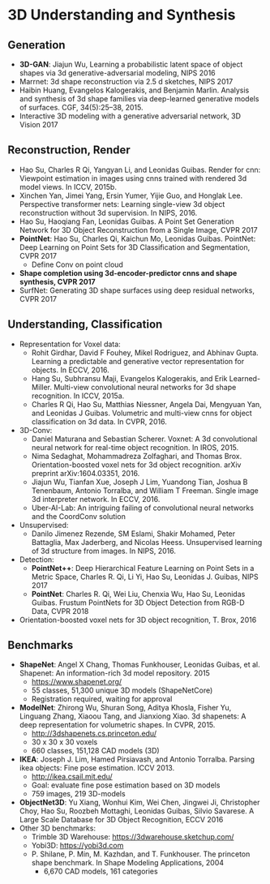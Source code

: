 # 3D Understanding and Synthesis

## Generation
- **3D-GAN**: Jiajun Wu, Learning a probabilistic latent space of object shapes via 3d generative-adversarial modeling, NIPS 2016
- Marrnet: 3d shape reconstruction via 2.5 d sketches, NIPS 2017
- Haibin Huang, Evangelos Kalogerakis, and Benjamin Marlin. Analysis and synthesis of 3d shape families via
deep-learned generative models of surfaces. CGF, 34(5):25–38, 2015.
- Interactive 3D modeling with a generative adversarial network, 3D Vision 2017

## Reconstruction, Render
- Hao Su, Charles R Qi, Yangyan Li, and Leonidas Guibas. Render for cnn: Viewpoint estimation in images using
cnns trained with rendered 3d model views. In ICCV, 2015b.
- Xinchen Yan, Jimei Yang, Ersin Yumer, Yijie Guo, and Honglak Lee. Perspective transformer nets: Learning
single-view 3d object reconstruction without 3d supervision. In NIPS, 2016.
- Hao Su, Haoqiang Fan, Leonidas Guibas. A Point Set Generation Network for 3D Object Reconstruction from a Single Image, CVPR 2017
- **PointNet**: Hao Su, Charles Qi, Kaichun Mo, Leonidas Guibas. PointNet: Deep Learning on Point Sets for 3D Classification and Segmentation, CVPR 2017
	- Define Conv on point cloud 
- **Shape completion using 3d-encoder-predictor cnns and shape synthesis, CVPR 2017**
- SurfNet: Generating 3D shape surfaces using deep residual networks, CVPR 2017

## Understanding, Classification
- Representation for Voxel data:
	- Rohit Girdhar, David F Fouhey, Mikel Rodriguez, and Abhinav Gupta. Learning a predictable and generative vector representation for objects. In ECCV, 2016.
	- Hang Su, Subhransu Maji, Evangelos Kalogerakis, and Erik Learned-Miller. Multi-view convolutional neural networks for 3d shape recognition. In ICCV, 2015a.
	- Charles R Qi, Hao Su, Matthias Niessner, Angela Dai, Mengyuan Yan, and Leonidas J Guibas. Volumetric and multi-view cnns for object classification on 3d data. In CVPR, 2016.
- 3D-Conv:
	- Daniel Maturana and Sebastian Scherer. Voxnet: A 3d convolutional neural network for real-time object
recognition. In IROS, 2015.
	- Nima Sedaghat, Mohammadreza Zolfaghari, and Thomas Brox. Orientation-boosted voxel nets for 3d object
recognition. arXiv preprint arXiv:1604.03351, 2016.
	- Jiajun Wu, Tianfan Xue, Joseph J Lim, Yuandong Tian, Joshua B Tenenbaum, Antonio Torralba, and William T
Freeman. Single image 3d interpreter network. In ECCV, 2016.
	- Uber-AI-Lab: An intriguing failing of convolutional neural networks and the CoordConv solution
- Unsupervised:
	- Danilo Jimenez Rezende, SM Eslami, Shakir Mohamed, Peter Battaglia, Max Jaderberg, and Nicolas Heess.
Unsupervised learning of 3d structure from images. In NIPS, 2016.
- Detection:
	- **PointNet++**: Deep Hierarchical Feature Learning on Point Sets in a Metric Space, Charles R. Qi, Li Yi, Hao Su, Leonidas J. Guibas, NIPS 2017
	- **PointNet**: Charles R. Qi, Wei Liu, Chenxia Wu, Hao Su, Leonidas Guibas. Frustum PointNets for 3D Object Detection from RGB-D Data, CVPR 2018
- Orientation-boosted voxel nets for 3D object recognition, T. Brox, 2016

## Benchmarks
- **ShapeNet**: Angel X Chang, Thomas Funkhouser, Leonidas Guibas, et al. Shapenet: An information-rich 3d model repository. 2015
	- https://www.shapenet.org/
	- 55 classes, 51,300 unique 3D models (ShapeNetCore)
	- Registration required, waiting for approval
- **ModelNet**: Zhirong Wu, Shuran Song, Aditya Khosla, Fisher Yu, Linguang Zhang, Xiaoou Tang, and Jianxiong Xiao. 3d shapenets: A deep representation for volumetric shapes. In CVPR, 2015.
	- http://3dshapenets.cs.princeton.edu/
	- 30 x 30 x 30 voxels
	- 660 classes, 151,128 CAD models (3D)
- **IKEA**: Joseph J. Lim, Hamed Pirsiavash, and Antonio Torralba. Parsing ikea objects: Fine pose estimation. ICCV 2013.
	- http://ikea.csail.mit.edu/
	- Goal: evaluate fine pose estimation based on 3D models
	- 759 images, 219 3D-models
- **ObjectNet3D**: Yu Xiang, Wonhui Kim, Wei Chen, Jingwei Ji, Christopher Choy, Hao Su, Roozbeh Mottaghi, Leonidas Guibas, Silvio Savarese. A Large Scale Database for 3D Object Recognition, ECCV 2016
- Other 3D benchmarks:
	- Trimble 3D Warehouse: https://3dwarehouse.sketchup.com/
	- Yobi3D: https://yobi3d.com
	- P. Shilane, P. Min, M. Kazhdan, and T. Funkhouser. The princeton shape benchmark. In Shape Modeling Applications, 2004
		- 6,670 CAD models, 161 categories
